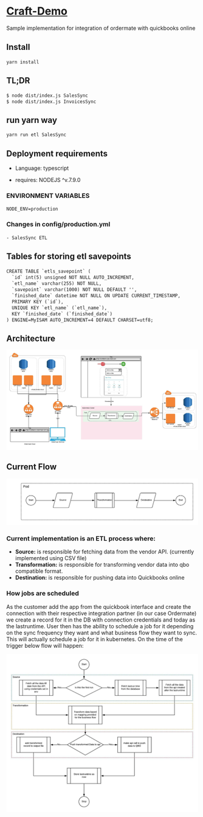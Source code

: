 # [Craft-Demo]()

Sample implementation for integration of ordermate with quickbooks online

## Install
```
yarn install
```

## TL;DR
```
$ node dist/index.js SalesSync
$ node dist/index.js InvoicesSync
```

## run yarn way
```
yarn run etl SalesSync
```

## Deployment requirements

- Language: typescript

- requires: NODEJS ^v.7.9.0

  

### ENVIRONMENT VARIABLES
```
NODE_ENV=production
```

### Changes in config/production.yml
```
- SalesSync ETL
```

## Tables for storing etl savepoints
```
CREATE TABLE `etls_savepoint` (
  `id` int(5) unsigned NOT NULL AUTO_INCREMENT,
  `etl_name` varchar(255) NOT NULL,
  `savepoint` varchar(1000) NOT NULL DEFAULT '',
  `finished_date` datetime NOT NULL ON UPDATE CURRENT_TIMESTAMP,
  PRIMARY KEY (`id`),
  UNIQUE KEY `etl_name` (`etl_name`),
  KEY `finished_date` (`finished_date`)
) ENGINE=MyISAM AUTO_INCREMENT=4 DEFAULT CHARSET=utf8;
```

## Architecture

![Craft Demo](./Craft-Demo-V1.jpeg)

## Current Flow
![Current flow](./current-flow.jpg)

### Current implementation is an ETL process where:

- **Source:** is responsible for fetching data from the vendor API. (currently implemented using CSV file)
- **Transformation:** is responsible for transforming vendor data into qbo compatible format.
- **Destination:** is responsible for pushing data into Quickbooks online

### How jobs are scheduled
As the customer add the app from the quickbook interface and create the connection with their respective integration partner (in our case Ordermate) we create a record for it in the DB with connection credentials and today as the lastruntime. User then has the ability to schedule a job for it depending on the sync frequency they want and what business flow they want to sync. This will actually schedule a job for it in kubernetes. On the time of the trigger below flow will happen:

![ETL flow diagram](./ETL-Flow-diagram.jpeg)

